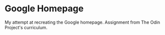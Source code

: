 # Google Homepage

My attempt at recreating the Google homepage. Assignment from The Odin Project's curriculum.

<!-- ## Self-Reflection -->

<!--- Write what skills were required to make this as a self reflection --->